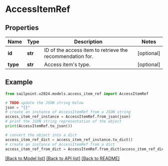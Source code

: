 # AccessItemRef


## Properties

Name | Type | Description | Notes
------------ | ------------- | ------------- | -------------
**id** | **str** | ID of the access item to retrieve the recommendation for. | [optional] 
**type** | **str** | Access item&#39;s type. | [optional] 

## Example

```python
from sailpoint.v2024.models.access_item_ref import AccessItemRef

# TODO update the JSON string below
json = "{}"
# create an instance of AccessItemRef from a JSON string
access_item_ref_instance = AccessItemRef.from_json(json)
# print the JSON string representation of the object
print(AccessItemRef.to_json())

# convert the object into a dict
access_item_ref_dict = access_item_ref_instance.to_dict()
# create an instance of AccessItemRef from a dict
access_item_ref_from_dict = AccessItemRef.from_dict(access_item_ref_dict)
```
[[Back to Model list]](../README.md#documentation-for-models) [[Back to API list]](../README.md#documentation-for-api-endpoints) [[Back to README]](../README.md)



